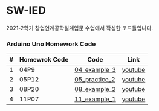 # SW-IED
2021-2학기 창업연계공학설계입문 수업에서 작성한 코드들입니다.

### Arduino Uno Homework Code

| # | Homewrok Code | Code | Link |
| - | ------------- | ---- | ---- |
|1|04P9|[04_example_3](./code/04_example_3.ino)|[youtube](https://www.youtube.com/watch?v=3-h2u2MUZ_k)|
|2|05P12|[05_practice_2](./code/05_practice_2.ino)|[youtube](https://www.youtube.com/watch?v=8hh3649taRI)|
|3|08P20|[08_example_2](./code/08_example_2.ino)|[youtube](https://www.youtube.com/watch?v=rmvHl19Fo9c)|
|4|11P07|[11_example_1](./code/11_example_1.ino)|[youtube](https://www.youtube.com/watch?v=ho_M4MF_lrc)|
